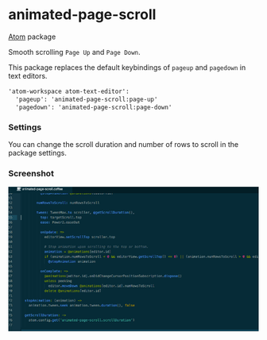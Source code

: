 # animated-page-scroll
[Atom](http://atom.io/) package

Smooth scrolling `Page Up` and `Page Down`.

This package replaces the default keybindings of `pageup` and `pagedown` in text editors.

```
'atom-workspace atom-text-editor':
  'pageup': 'animated-page-scroll:page-up'
  'pagedown': 'animated-page-scroll:page-down'
```

### Settings

You can change the scroll duration and number of rows to scroll in the package settings.

### Screenshot

![page-up/page-down](https://github.com/halohalospecial/atom-animated-page-scroll/blob/master/images/page-up-and-page-down.gif?raw=true)
